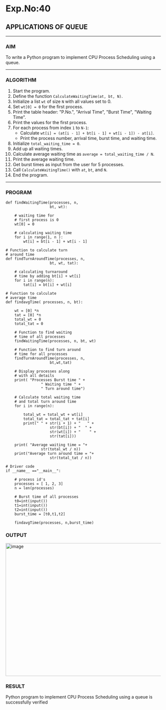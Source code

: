 # Exp.No:40  
## APPLICATIONS OF QUEUE

---

### AIM  
To write a Python program to implement CPU Process Scheduling using a queue.

---

### ALGORITHM  

1. Start the program.  
2. Define the function `CalculateWaitingTime(at, bt, N)`.  
3. Initialize a list `wt` of size `N` with all values set to 0.  
4. Set `wt[0] = 0` for the first process.  
5. Print the table header: "P.No.", "Arrival Time", "Burst Time", "Waiting Time".  
6. Print the values for the first process.  
7. For each process from index `1` to `N-1`:  
   - Calculate `wt[i] = (at[i - 1] + bt[i - 1] + wt[i - 1]) - at[i]`.  
   - Print the process number, arrival time, burst time, and waiting time.  
8. Initialize `total_waiting_time = 0`.  
9. Add up all waiting times.  
10. Calculate average waiting time as `average = total_waiting_time / N`.  
11. Print the average waiting time.  
12. Get burst times as input from the user for 5 processes.  
13. Call `CalculateWaitingTime()` with `at`, `bt`, and `N`.  
14. End the program.

---

### PROGRAM  

```
def findWaitingTime(processes, n,
					bt, wt):

	# waiting time for
	# first process is 0
	wt[0] = 0

	# calculating waiting time
	for i in range(1, n ):
		wt[i] = bt[i - 1] + wt[i - 1]

# Function to calculate turn
# around time
def findTurnAroundTime(processes, n,
					bt, wt, tat):

	# calculating turnaround
	# time by adding bt[i] + wt[i]
	for i in range(n):
		tat[i] = bt[i] + wt[i]

# Function to calculate
# average time
def findavgTime( processes, n, bt):

	wt = [0] *n
	tat = [0] *n
	total_wt = 0
	total_tat = 0

	# Function to find waiting
	# time of all processes
	findWaitingTime(processes, n, bt, wt)

	# Function to find turn around
	# time for all processes
	findTurnAroundTime(processes, n,
					bt,wt,tat)

	# Display processes along
	# with all details
	print( "Processes Burst time " +
				" Waiting time " +
				" Turn around time")

	# Calculate total waiting time
	# and total turn around time
	for i in range(n):
	
		total_wt = total_wt + wt[i]
		total_tat = total_tat + tat[i]
		print(" " + str(i + 1) + "   " +
					str(bt[i]) + "  " +
					str(wt[i]) + "    " +
					str(tat[i]))

	print( "Average waiting time = "+
				str(total_wt / n))
	print("Average turn around time = "+
					str(total_tat / n))

# Driver code
if __name__ =="__main__":
	
	# process id's
	processes = [ 1, 2, 3]
	n = len(processes)

	# Burst time of all processes
	t0=int(input())
	t1=int(input())
	t2=int(input())
	burst_time = [t0,t1,t2]

	findavgTime(processes, n,burst_time)
```

### OUTPUT

<img width="1126" height="430" alt="image" src="https://github.com/user-attachments/assets/0ac052c6-da16-4e93-bab0-f7fb83112240" />




### RESULT

Python program to implement CPU Process Scheduling using a queue is successfully verified

